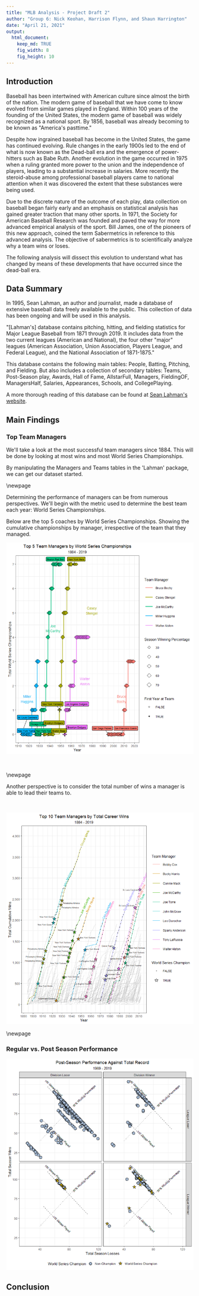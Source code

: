```yaml
---
title: "MLB Analysis - Project Draft 2"
author: "Group 6: Nick Keohan, Harrison Flynn, and Shaun Harrington"
date: "April 21, 2021"
output:
  html_document: 
    keep_md: TRUE
    fig_width: 8
    fig_height: 10
---
```


## Introduction

  Baseball has been intertwined with American culture since almost the birth of the nation. The modern game of baseball that we have come to know evolved from similar games played in England. Within 100 years of the founding of the United States, the modern game of baseball was widely recognized as a national sport. By 1856, baseball was already becoming to be known as "America's pasttime." 
  
  Despite how ingrained baseball has become in the United States, the game has continued evolving. Rule changes in the early 1900s led to the end of what is now known as the Dead-ball era and the emergence of power-hitters such as Babe Ruth. Another evolution in the game occurred in 1975 when a ruling granted more power to the union and the independence of players, leading to a substantial increase in salaries. More recently the steroid-abuse among professional baseball players came to national attention when it was discovered the extent that these substances were being used.
  
  Due to the discrete nature of the outcome of each play, data collection on baseball began fairly early and an emphasis on statistical analysis has gained greater traction that many other sports. In 1971, the Society for American Baseball Research was founded and paved the way for more advanced empirical analysis of the sport. Bill James, one of the pioneers of this new approach, coined the term Sabermetrics in reference to this advanced analysis. The objective of sabermetrics is to scientifically analyze why a team wins or loses. 

  The following analysis will dissect this evolution to understand what has changed by means of these developments that have occurred since the dead-ball era. 

## Data Summary

  In 1995, Sean Lahman, an author and journalist, made a database of extensive baseball data freely available to the public. This collection of data has been ongoing and will be used in this analysis.

  "[Lahman's] database contains pitching, hitting, and fielding statistics for Major League Baseball from 1871 through 2019. It includes data from the two current leagues (American and National), the four other "major" leagues (American Association, Union Association, Players League, and Federal League), and the National Association of 1871-1875."

 This database contains the following main tables: People, Batting, Pitching, and Fielding. But also includes a collection of secondary tables: Teams, Post-Season play, Awards, Hall of Fame, AllstarFull, Managers, FieldingOF, ManagersHalf, Salaries, Appearances, Schools, and CollegePlaying.

A more thorough reading of this database can be found at [Sean Lahman's website](http://www.seanlahman.com/files/database/readme2017.txt).


## Main Findings





### Top Team Managers

We'll take a look at the most successful team managers since 1884. This will be done by looking at most wins and most World Series Championships.

By manipulating the Managers and Teams tables in the 'Lahman' package, we can get our dataset started. 



\newpage

Determining the performance of managers can be from numerous perspectives. We'll begin with the metric used to determine the best team each year: World Series Championships.

Below are the top 5 coaches by World Series Championships. Showing the cumulative championships by manager, irrespective of the team that they managed.

![](Draft-1_files/figure-html/Mgr.WS-1.png)<!-- -->

</br>

\newpage

Another perspective is to consider the total number of wins a manager is able to lead their teams to.

</br>



![](Draft-1_files/figure-html/Mgr.Cumulative.Wins.Chart-1.png)<!-- -->

\newpage 

### Regular vs. Post Season Performance 

![](Draft-1_files/figure-html/Post.Seas.Chart-1.png)<!-- -->



## Conclusion
